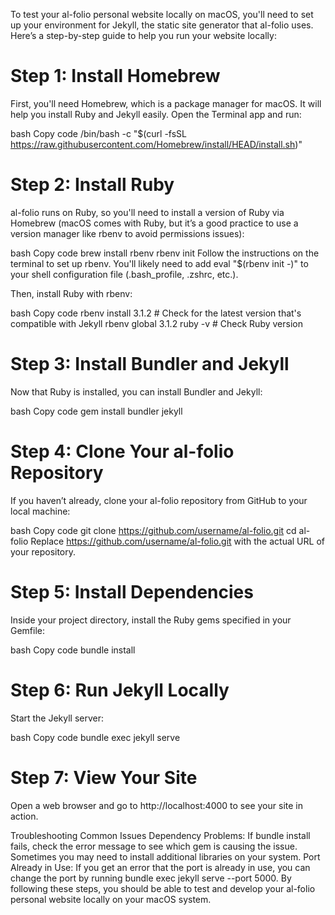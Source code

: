 To test your al-folio personal website locally on macOS, you'll need to set up your environment for Jekyll, the static site generator that al-folio uses. Here’s a step-by-step guide to help you run your website locally:

# Step 1: Install Homebrew
First, you'll need Homebrew, which is a package manager for macOS. It will help you install Ruby and Jekyll easily. Open the Terminal app and run:

bash
Copy code
/bin/bash -c "$(curl -fsSL https://raw.githubusercontent.com/Homebrew/install/HEAD/install.sh)"


# Step 2: Install Ruby
al-folio runs on Ruby, so you'll need to install a version of Ruby via Homebrew (macOS comes with Ruby, but it’s a good practice to use a version manager like rbenv to avoid permissions issues):

bash
Copy code
brew install rbenv
rbenv init
Follow the instructions on the terminal to set up rbenv. You'll likely need to add eval "$(rbenv init -)" to your shell configuration file (.bash_profile, .zshrc, etc.).

Then, install Ruby with rbenv:

bash
Copy code
rbenv install 3.1.2  # Check for the latest version that's compatible with Jekyll
rbenv global 3.1.2
ruby -v  # Check Ruby version

# Step 3: Install Bundler and Jekyll
Now that Ruby is installed, you can install Bundler and Jekyll:

bash
Copy code
gem install bundler jekyll

# Step 4: Clone Your al-folio Repository
If you haven’t already, clone your al-folio repository from GitHub to your local machine:

bash
Copy code
git clone https://github.com/username/al-folio.git
cd al-folio
Replace https://github.com/username/al-folio.git with the actual URL of your repository.


# Step 5: Install Dependencies
Inside your project directory, install the Ruby gems specified in your Gemfile:

bash
Copy code
bundle install


# Step 6: Run Jekyll Locally
Start the Jekyll server:

bash
Copy code
bundle exec jekyll serve

# Step 7: View Your Site
Open a web browser and go to http://localhost:4000 to see your site in action.

Troubleshooting Common Issues
Dependency Problems: If bundle install fails, check the error message to see which gem is causing the issue. Sometimes you may need to install additional libraries on your system.
Port Already in Use: If you get an error that the port is already in use, you can change the port by running bundle exec jekyll serve --port 5000.
By following these steps, you should be able to test and develop your al-folio personal website locally on your macOS system.